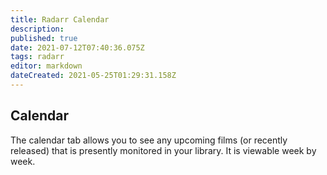 ```yaml
---
title: Radarr Calendar
description: 
published: true
date: 2021-07-12T07:40:36.075Z
tags: radarr
editor: markdown
dateCreated: 2021-05-25T01:29:31.158Z
---
```


## Calendar
The calendar tab allows you to see any upcoming films (or recently released) that is presently monitored in your library.  It is viewable week by week.